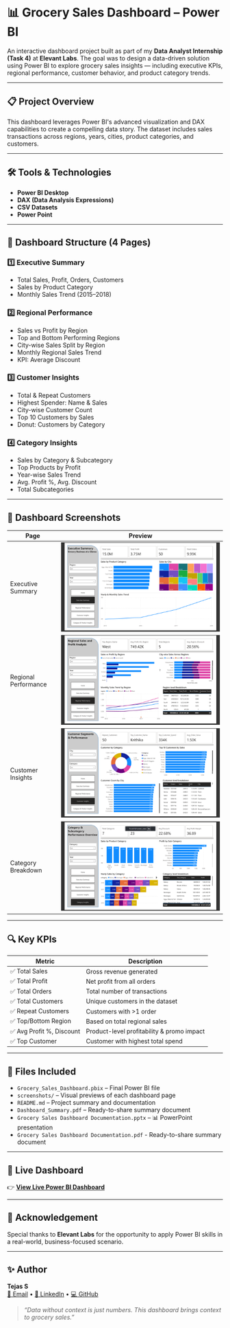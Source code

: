 # 📊 Grocery Sales Dashboard – Power BI

An interactive dashboard project built as part of my **Data Analyst Internship (Task 4)** at **Elevant Labs**. The goal was to design a data-driven solution using Power BI to explore grocery sales insights — including executive KPIs, regional performance, customer behavior, and product category trends.

---

## 📋 Project Overview

This dashboard leverages Power BI's advanced visualization and DAX capabilities to create a compelling data story. The dataset includes sales transactions across regions, years, cities, product categories, and customers.

---

## 🛠️ Tools & Technologies

- **Power BI Desktop**
- **DAX (Data Analysis Expressions)**
- **CSV Datasets**
- **Power Point**  
---

## 🧠 Dashboard Structure (4 Pages)

### 1️⃣ Executive Summary
- Total Sales, Profit, Orders, Customers
- Sales by Product Category
- Monthly Sales Trend (2015–2018)

### 2️⃣ Regional Performance
- Sales vs Profit by Region
- Top and Bottom Performing Regions
- City-wise Sales Split by Region
- Monthly Regional Sales Trend
- KPI: Average Discount

### 3️⃣ Customer Insights
- Total & Repeat Customers
- Highest Spender: Name & Sales
- City-wise Customer Count
- Top 10 Customers by Sales
- Donut: Customers by Category

### 4️⃣ Category Insights
- Sales by Category & Subcategory
- Top Products by Profit
- Year-wise Sales Trend
- Avg. Profit %, Avg. Discount
- Total Subcategories

---

## 📸 Dashboard Screenshots

| Page                | Preview |
|---------------------|---------|
| Executive Summary   | ![](https://github.com/TejasDeveloper-analyst/Elevate_labs/blob/f11997d2f51e0cef9ed8f1ca4d4aef3c6e3d4fb7/DAY_4/Executive%20Summary.png) |
| Regional Performance| ![](https://github.com/TejasDeveloper-analyst/Elevate_labs/blob/9494ed12a7d0e74d18d708c14a9dc48d6e9624b2/DAY_4/Regional%20Performance.png)|
| Customer Insights   | ![](https://github.com/TejasDeveloper-analyst/Elevate_labs/blob/9494ed12a7d0e74d18d708c14a9dc48d6e9624b2/DAY_4/Customer%20Insights.png) |
| Category Breakdown  | ![](https://github.com/TejasDeveloper-analyst/Elevate_labs/blob/9494ed12a7d0e74d18d708c14a9dc48d6e9624b2/DAY_4/Category%20Insights.png) |

---

## 🔍 Key KPIs

| Metric               | Description                       |
|----------------------|-----------------------------------|
| ✅ Total Sales        | Gross revenue generated           |
| ✅ Total Profit       | Net profit from all orders        |
| ✅ Total Orders       | Total number of transactions      |
| ✅ Total Customers    | Unique customers in the dataset   |
| ✅ Repeat Customers   | Customers with >1 order           |
| ✅ Top/Bottom Region  | Based on total regional sales     |
| ✅ Avg Profit %, Discount | Product-level profitability & promo impact |
| ✅ Top Customer       | Customer with highest total spend |

---

## 📂 Files Included

- `Grocery_Sales_Dashboard.pbix` – Final Power BI file  
- `screenshots/` – Visual previews of each dashboard page  
- `README.md` – Project summary and documentation  
- `Dashboard_Summary.pdf` – Ready-to-share summary document
- `Grocery Sales Dashboard Documentation.pptx` – 📊 PowerPoint presentation
- `Grocery Sales Dashboard Documentation.pdf` - Ready-to-share summary document

---

## 🔗 Live Dashboard

👉 [**View Live Power BI Dashboard**](https://app.powerbi.com/view?r=eyJrIjoiNjRmZDRiMmYtNGU4Yy00NzhiLTljMzYtMjVhNGJkN2Q0MTAwIiwidCI6IjUwMTcxNjkxLTExNDItNDFjMi1hNzZjLWM2MDljZDExMmYzZiJ9)  

---

## 🙏 Acknowledgement

Special thanks to **Elevant Labs** for the opportunity to apply Power BI skills in a real-world, business-focused scenario.

---

## ✨ Author

**Tejas S**  
[📧 Email](mailto:tejas.analyst.11304@gmail.com) • [🔗 LinkedIn](https://www.linkedin.com/in/tejas-data-analyst/) • [💻 GitHub](https://github.com/TejasDeveloper-analyst)

> *“Data without context is just numbers. This dashboard brings context to grocery sales.”*
